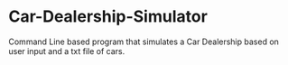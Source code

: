 # Car-Dealership-Simulator
Command Line based program that simulates a Car Dealership based on user input and a txt file of cars. 
